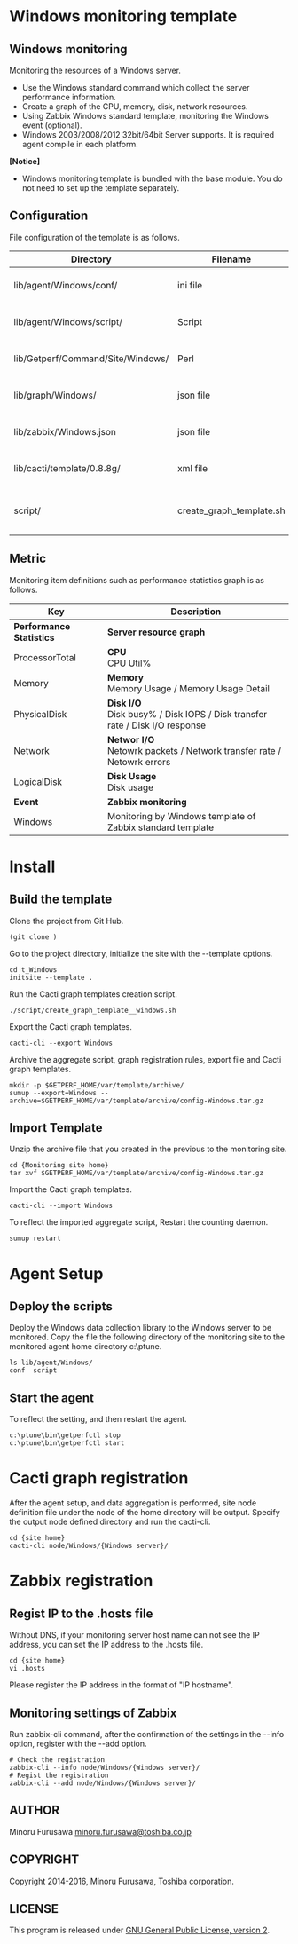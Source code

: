 Windows monitoring template
===============================

Windows monitoring
-------------------

Monitoring the resources of a Windows server.

* Use the Windows standard command which collect the server performance information.
* Create a graph of the CPU, memory, disk, network resources.
* Using Zabbix Windows standard template, monitoring the Windows event (optional).
* Windows 2003/2008/2012 32bit/64bit Server supports. It is required agent compile in each platform.

**[Notice]**

* Windows monitoring template is bundled with the base module. You do not need to set up the template separately.

Configuration
------------

File configuration of the template is as follows.

|             Directory             |         Filename         |            Application             |
|-----------------------------------|--------------------------|------------------------------------|
| lib/agent/Windows/conf/           | ini file                 | Agent command list file            |
| lib/agent/Windows/script/         | Script                   | Agent Collecion script             |
| lib/Getperf/Command/Site/Windows/ | Perl                     | Data Aggrigation script            |
| lib/graph/Windows/                | json file                | Cacti graph template rule          |
| lib/zabbix/Windows.json           | json file                | Zabbix template rule               |
| lib/cacti/template/0.8.8g/        | xml file                 | Cacti template export file         |
| script/                           | create_graph_template.sh | Graph template registration script |

Metric
-----------

Monitoring item definitions such as performance statistics graph is as follows.

|            Key             |                                    Description                                    |
|----------------------------|-----------------------------------------------------------------------------------|
| **Performance Statistics** | **Server resource graph**                                                         |
| ProcessorTotal             | **CPU**<br> CPU Util%                                                             |
| Memory                     | **Memory** <br> Memory Usage / Memory Usage Detail                                |
| PhysicalDisk               | **Disk I/O** <br> Disk busy% / Disk IOPS / Disk transfer rate / Disk I/O response |
| Network                    | **Networ I/O**<br> Netowrk packets / Network transfer rate / Netowrk errors       |
| LogicalDisk                | **Disk Usage**<br> Disk usage                                                     |
| **Event**                  | **Zabbix monitoring**                                                             |
| Windows                    | Monitoring by Windows template of Zabbix standard template                        |

Install
=======

Build the template
--------------------

Clone the project from Git Hub.

```
(git clone )
```

Go to the project directory, initialize the site with the --template options.

```
cd t_Windows
initsite --template .
```

Run the Cacti graph templates creation script.

```
./script/create_graph_template__windows.sh
```

Export the Cacti graph templates.

```
cacti-cli --export Windows
```

Archive the aggregate script, graph registration rules, export file and Cacti graph templates.

```
mkdir -p $GETPERF_HOME/var/template/archive/
sumup --export=Windows --archive=$GETPERF_HOME/var/template/archive/config-Windows.tar.gz
```

Import Template
---------------

Unzip the archive file that you created in the previous to the monitoring site.

```
cd {Monitoring site home}
tar xvf $GETPERF_HOME/var/template/archive/config-Windows.tar.gz
```

Import the Cacti graph templates.

```
cacti-cli --import Windows
```

To reflect the imported aggregate script, Restart the counting daemon.

```
sumup restart
```

Agent Setup
===========

Deploy the scripts
------------------

Deploy the Windows data collection library to the Windows server to be monitored.
Copy the file the following directory of the monitoring site to the monitored agent home directory c:\ptune.

```
ls lib/agent/Windows/
conf  script
```

Start the agent
---------------

To reflect the setting, and then restart the agent.

```
c:\ptune\bin\getperfctl stop
c:\ptune\bin\getperfctl start
```

Cacti graph registration
========================

After the agent setup, and data aggregation is performed, site node definition file under the node of the home directory will be output.
Specify the output node defined directory and run the cacti-cli.

```
cd {site home}
cacti-cli node/Windows/{Windows server}/
```

Zabbix registration
===================

Regist IP to the .hosts file
----------------------------

Without DNS, if your monitoring server host name can not see the IP address, you can set the IP address to the .hosts file.

```
cd {site home}
vi .hosts
```

Please register the IP address in the format of "IP hostname".

Monitoring settings of Zabbix
-----------------------------

Run zabbix-cli command, after the confirmation of the settings in the --info option, register with the --add option.

```
# Check the registration
zabbix-cli --info node/Windows/{Windows server}/
# Regist the registration
zabbix-cli --add node/Windows/{Windows server}/
```

AUTHOR
-----------

Minoru Furusawa <minoru.furusawa@toshiba.co.jp>

COPYRIGHT
-----------

Copyright 2014-2016, Minoru Furusawa, Toshiba corporation.

LICENSE
-----------

This program is released under [GNU General Public License, version 2](http://www.gnu.org/licenses/gpl-2.0.html).
